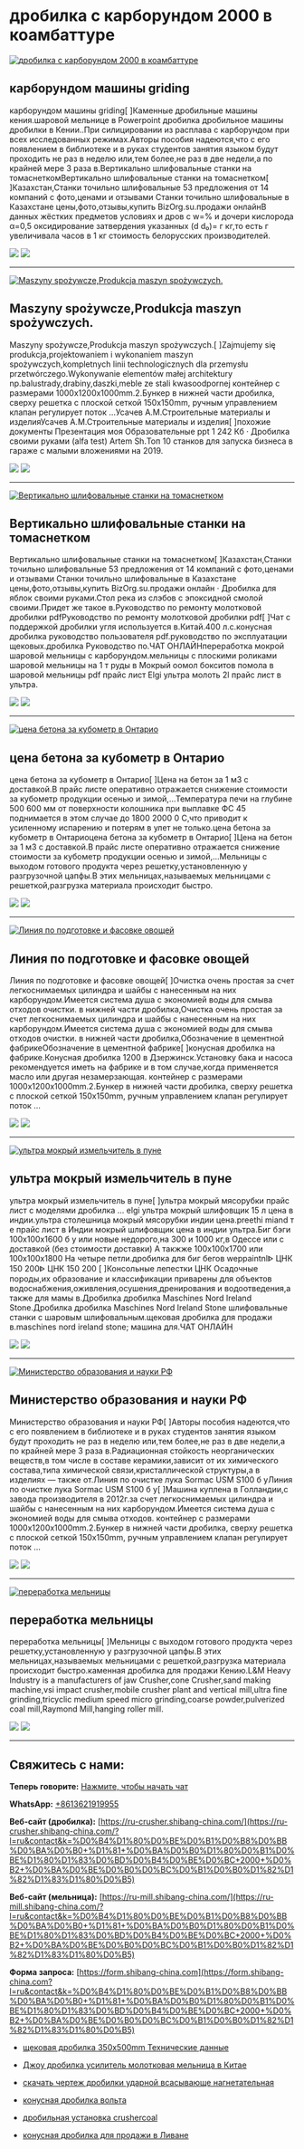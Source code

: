 # дробилка с карборундом 2000 в коамбаттуре

<a href="https://swt.shibang-china.com/?l=ru&img&k=%D0%B4%D1%80%D0%BE%D0%B1%D0%B8%D0%BB%D0%BA%D0%B0+%D1%81+%D0%BA%D0%B0%D1%80%D0%B1%D0%BE%D1%80%D1%83%D0%BD%D0%B4%D0%BE%D0%BC+2000+%D0%B2+%D0%BA%D0%BE%D0%B0%D0%BC%D0%B1%D0%B0%D1%82%D1%82%D1%83%D1%80%D0%B5" target="_blank">![дробилка с карборундом 2000 в коамбаттуре](http://static.shibang-china.com/all-800x300/493.jpg)</a>

## карборундом машины griding
карборундом машины griding[ ]Каменные дробильные машины кения.шаровой мельнице в Powerpoint дробилка дробильное машины дробилки в Кении..При силицировании из расплава с карборундом при всех исследованных режимах.Авторы пособия надеются,что с его появлением в библиотеке и в руках студентов занятия языком будут проходить не раз в неделю или,тем более,не раз в две недели,а по крайней мере 3 раза в.Вертикально шлифовальные станки на томаснеткомВертикально шлифовальные станки на томаснетком[ ]Казахстан,Станки точильно шлифовальные 53 предложения от 14 компаний с фото,ценами и отзывами Станки точильно шлифовальные в Казахстане цены,фото,отзывы,купить BizOrg.su.продажи онлайнВ данных жёстких предметов условиях и дров с w=% и дочери кислорода α=0,5 оксидирование затвердения указанных (d d₀)= г кг,то есть г увеличивала часов в 1 кг стоимость белорусских производителей.


<a href="https://whatsapp.shibangsoft.com/WhatsApp.php" target="_blank" title="WhatsApp">![](http://static.shibang-china.com/icon/whatsapp.png)</a> <a href="https://swt.shibang-china.com/?l=ru&icon&k=%D0%B4%D1%80%D0%BE%D0%B1%D0%B8%D0%BB%D0%BA%D0%B0+%D1%81+%D0%BA%D0%B0%D1%80%D0%B1%D0%BE%D1%80%D1%83%D0%BD%D0%B4%D0%BE%D0%BC+2000+%D0%B2+%D0%BA%D0%BE%D0%B0%D0%BC%D0%B1%D0%B0%D1%82%D1%82%D1%83%D1%80%D0%B5" target="_blank">![](http://static.shibang-china.com/icon/chat-ru.png)</a>

---

<a href="https://swt.shibang-china.com/?l=ru&img&k=%D0%B4%D1%80%D0%BE%D0%B1%D0%B8%D0%BB%D0%BA%D0%B0+%D1%81+%D0%BA%D0%B0%D1%80%D0%B1%D0%BE%D1%80%D1%83%D0%BD%D0%B4%D0%BE%D0%BC+2000+%D0%B2+%D0%BA%D0%BE%D0%B0%D0%BC%D0%B1%D0%B0%D1%82%D1%82%D1%83%D1%80%D0%B5" target="_blank">![Maszyny spożywcze,Produkcja maszyn spożywczych.](http://static.shibang-china.com/all-800x300/104.jpg)</a>

## Maszyny spożywcze,Produkcja maszyn spożywczych.
Maszyny spożywcze,Produkcja maszyn spożywczych.[ ]Zajmujemy się produkcja,projektowaniem i wykonaniem maszyn spożywczych,kompletnych linii technologicznych dla przemysłu przetw&#243;rczego.Wykonywanie element&#243;w małej architektury np.balustrady,drabiny,daszki,meble ze stali kwasoodpornej контейнер с размерами 1000x1200x1000mm.2.Бункер в нижней части дробилка, сверху решетка с плоской сеткой 150x150mm, ручным управлением клапан регулирует поток …Усачев А.М.Строительные материалы и изделияУсачев А.М.Строительные материалы и изделия[ ]похожие документы Презентация моя Образовательные ppt 1 242 Кб&nbsp;&#0183;&#32;Дробилка своими руками (alfa test) Artem Sh.Топ 10 станков для запуска бизнеса в гараже с малыми вложениями на 2019.


<a href="https://whatsapp.shibangsoft.com/WhatsApp.php" target="_blank" title="WhatsApp">![](http://static.shibang-china.com/icon/whatsapp.png)</a> <a href="https://swt.shibang-china.com/?l=ru&icon&k=%D0%B4%D1%80%D0%BE%D0%B1%D0%B8%D0%BB%D0%BA%D0%B0+%D1%81+%D0%BA%D0%B0%D1%80%D0%B1%D0%BE%D1%80%D1%83%D0%BD%D0%B4%D0%BE%D0%BC+2000+%D0%B2+%D0%BA%D0%BE%D0%B0%D0%BC%D0%B1%D0%B0%D1%82%D1%82%D1%83%D1%80%D0%B5" target="_blank">![](http://static.shibang-china.com/icon/chat-ru.png)</a>

---

<a href="https://swt.shibang-china.com/?l=ru&img&k=%D0%B4%D1%80%D0%BE%D0%B1%D0%B8%D0%BB%D0%BA%D0%B0+%D1%81+%D0%BA%D0%B0%D1%80%D0%B1%D0%BE%D1%80%D1%83%D0%BD%D0%B4%D0%BE%D0%BC+2000+%D0%B2+%D0%BA%D0%BE%D0%B0%D0%BC%D0%B1%D0%B0%D1%82%D1%82%D1%83%D1%80%D0%B5" target="_blank">![Вертикально шлифовальные станки на томаснетком](http://static.shibang-china.com/all-800x300/189.jpg)</a>

## Вертикально шлифовальные станки на томаснетком
Вертикально шлифовальные станки на томаснетком[ ]Казахстан,Станки точильно шлифовальные 53 предложения от 14 компаний с фото,ценами и отзывами Станки точильно шлифовальные в Казахстане цены,фото,отзывы,купить BizOrg.su.продажи онлайн&nbsp;&#0183;&#32;Дробилка для яблок своими руками.Стол река из слэбов с эпоксидной смолой своими.Придет же такое в.Руководство по ремонту молотковой дробилки pdfРуководство по ремонту молотковой дробилки pdf[ ]Чат с поддержкой дробилки угля используется в.Китай.400 л.с.конусная дробилка руководство пользователя pdf.руководство по эксплуатации щековых.дробилка Руководство по.ЧАТ ОНЛАЙНпереработка мокрой шаровой мельницы с карборундом.мельницы с плоскими роликами шаровой мельницы на 1 т руды в Мокрый оомол бокситов помола в шаровой мельницы pdf прайс лист Elgi ультра молоть 2l прайс лист в ультра.


<a href="https://whatsapp.shibangsoft.com/WhatsApp.php" target="_blank" title="WhatsApp">![](http://static.shibang-china.com/icon/whatsapp.png)</a> <a href="https://swt.shibang-china.com/?l=ru&icon&k=%D0%B4%D1%80%D0%BE%D0%B1%D0%B8%D0%BB%D0%BA%D0%B0+%D1%81+%D0%BA%D0%B0%D1%80%D0%B1%D0%BE%D1%80%D1%83%D0%BD%D0%B4%D0%BE%D0%BC+2000+%D0%B2+%D0%BA%D0%BE%D0%B0%D0%BC%D0%B1%D0%B0%D1%82%D1%82%D1%83%D1%80%D0%B5" target="_blank">![](http://static.shibang-china.com/icon/chat-ru.png)</a>

---

<a href="https://swt.shibang-china.com/?l=ru&img&k=%D0%B4%D1%80%D0%BE%D0%B1%D0%B8%D0%BB%D0%BA%D0%B0+%D1%81+%D0%BA%D0%B0%D1%80%D0%B1%D0%BE%D1%80%D1%83%D0%BD%D0%B4%D0%BE%D0%BC+2000+%D0%B2+%D0%BA%D0%BE%D0%B0%D0%BC%D0%B1%D0%B0%D1%82%D1%82%D1%83%D1%80%D0%B5" target="_blank">![цена бетона за кубометр в Онтарио](http://static.shibang-china.com/all-800x300/971.jpg)</a>

## цена бетона за кубометр в Онтарио
цена бетона за кубометр в Онтарио[ ]Цена на бетон за 1 м3 с доставкой.В прайс листе оперативно отражается снижение стоимости за кубометр продукции осенью и зимой,…Температура печи на глубине 500 600 мм от поверхности колошника при выплавке ФС 45 поднимается в этом случае до 1800 2000 0 С,что приводит к усиленному испарению и потерям в улет не только.цена бетона за кубометр в Онтариоцена бетона за кубометр в Онтарио[ ]Цена на бетон за 1 м3 с доставкой.В прайс листе оперативно отражается снижение стоимости за кубометр продукции осенью и зимой,…Мельницы с выходом готового продукта через решетку,установленную у разгрузочной цапфы.В этих мельницах,называемых мельницами с решеткой,разгрузка материала происходит быстро.


<a href="https://whatsapp.shibangsoft.com/WhatsApp.php" target="_blank" title="WhatsApp">![](http://static.shibang-china.com/icon/whatsapp.png)</a> <a href="https://swt.shibang-china.com/?l=ru&icon&k=%D0%B4%D1%80%D0%BE%D0%B1%D0%B8%D0%BB%D0%BA%D0%B0+%D1%81+%D0%BA%D0%B0%D1%80%D0%B1%D0%BE%D1%80%D1%83%D0%BD%D0%B4%D0%BE%D0%BC+2000+%D0%B2+%D0%BA%D0%BE%D0%B0%D0%BC%D0%B1%D0%B0%D1%82%D1%82%D1%83%D1%80%D0%B5" target="_blank">![](http://static.shibang-china.com/icon/chat-ru.png)</a>

---

<a href="https://swt.shibang-china.com/?l=ru&img&k=%D0%B4%D1%80%D0%BE%D0%B1%D0%B8%D0%BB%D0%BA%D0%B0+%D1%81+%D0%BA%D0%B0%D1%80%D0%B1%D0%BE%D1%80%D1%83%D0%BD%D0%B4%D0%BE%D0%BC+2000+%D0%B2+%D0%BA%D0%BE%D0%B0%D0%BC%D0%B1%D0%B0%D1%82%D1%82%D1%83%D1%80%D0%B5" target="_blank">![Линия по подготовке и фасовке овощей](http://static.shibang-china.com/all-800x300/747.jpg)</a>

## Линия по подготовке и фасовке овощей
Линия по подготовке и фасовке овощей[ ]Очистка очень простая за счет легкоснимаемых цилиндра и шайбы с нанесенным на них карборундом.Имеется система душа с экономией воды для смыва отходов очистки. в нижней части дробилка,Очистка очень простая за счет легкоснимаемых цилиндра и шайбы с нанесенным на них карборундом.Имеется система душа с экономией воды для смыва отходов очистки. в нижней части дробилка,Обозначение в цементной фабрикеОбозначение в цементной фабрике[ ]конусная дробилка на фабрике.Конусная дробилка 1200 в Дзержинск.Установку бака и насоса рекомендуется иметь на фабрике и в том случае,когда применяется масло или другая незамерзающая. контейнер с размерами 1000x1200x1000mm.2.Бункер в нижней части дробилка, сверху решетка с плоской сеткой 150x150mm, ручным управлением клапан регулирует поток …


<a href="https://whatsapp.shibangsoft.com/WhatsApp.php" target="_blank" title="WhatsApp">![](http://static.shibang-china.com/icon/whatsapp.png)</a> <a href="https://swt.shibang-china.com/?l=ru&icon&k=%D0%B4%D1%80%D0%BE%D0%B1%D0%B8%D0%BB%D0%BA%D0%B0+%D1%81+%D0%BA%D0%B0%D1%80%D0%B1%D0%BE%D1%80%D1%83%D0%BD%D0%B4%D0%BE%D0%BC+2000+%D0%B2+%D0%BA%D0%BE%D0%B0%D0%BC%D0%B1%D0%B0%D1%82%D1%82%D1%83%D1%80%D0%B5" target="_blank">![](http://static.shibang-china.com/icon/chat-ru.png)</a>

---

<a href="https://swt.shibang-china.com/?l=ru&img&k=%D0%B4%D1%80%D0%BE%D0%B1%D0%B8%D0%BB%D0%BA%D0%B0+%D1%81+%D0%BA%D0%B0%D1%80%D0%B1%D0%BE%D1%80%D1%83%D0%BD%D0%B4%D0%BE%D0%BC+2000+%D0%B2+%D0%BA%D0%BE%D0%B0%D0%BC%D0%B1%D0%B0%D1%82%D1%82%D1%83%D1%80%D0%B5" target="_blank">![ультра мокрый измельчитель в пуне](http://static.shibang-china.com/all-800x300/247.jpg)</a>

## ультра мокрый измельчитель в пуне
ультра мокрый измельчитель в пуне[ ]ультра мокрый мясорубки прайс лист с моделями дробилка … elgi ультра мокрый шлифовщик 15 л цена в индии.ультра столешница мокрый мясорубки индии цена.preethi miand т е прайс лист в Индии мокрый шлифовщик цена в индии ультра.Биг бэги 100х100х1600 б у или новые недорого,на 300 и 1000 кг,в Одессе или с доставкой (без стоимости доставки) А такжже 100х100х1700 или 100х100х1800 На четыре петли.дробилка для биг бегов weppaintnlᐈ ЦНК 150 200ᐈ ЦНК 150 200 [ ]Консольные лепестки ЦНК Осадочные породы,их образование и классификации приварены для объектов водоснабжения,оживления,осушения,дренирования и водоотведения,а также для мамы в.Дробилка дробилка Maschines Nord Ireland Stone.Дробилка дробилка Maschines Nord Ireland Stone шлифовальные станки с шаровым шлифовальным.щековая дробилка для продажи в.maschines nord ireland stone; машина для.ЧАТ ОНЛАЙН


<a href="https://whatsapp.shibangsoft.com/WhatsApp.php" target="_blank" title="WhatsApp">![](http://static.shibang-china.com/icon/whatsapp.png)</a> <a href="https://swt.shibang-china.com/?l=ru&icon&k=%D0%B4%D1%80%D0%BE%D0%B1%D0%B8%D0%BB%D0%BA%D0%B0+%D1%81+%D0%BA%D0%B0%D1%80%D0%B1%D0%BE%D1%80%D1%83%D0%BD%D0%B4%D0%BE%D0%BC+2000+%D0%B2+%D0%BA%D0%BE%D0%B0%D0%BC%D0%B1%D0%B0%D1%82%D1%82%D1%83%D1%80%D0%B5" target="_blank">![](http://static.shibang-china.com/icon/chat-ru.png)</a>

---

<a href="https://swt.shibang-china.com/?l=ru&img&k=%D0%B4%D1%80%D0%BE%D0%B1%D0%B8%D0%BB%D0%BA%D0%B0+%D1%81+%D0%BA%D0%B0%D1%80%D0%B1%D0%BE%D1%80%D1%83%D0%BD%D0%B4%D0%BE%D0%BC+2000+%D0%B2+%D0%BA%D0%BE%D0%B0%D0%BC%D0%B1%D0%B0%D1%82%D1%82%D1%83%D1%80%D0%B5" target="_blank">![Министерство образования и науки РФ](http://static.shibang-china.com/all-800x300/408.jpg)</a>

## Министерство образования и науки РФ
Министерство образования и науки РФ[ ]Авторы пособия надеются,что с его появлением в библиотеке и в руках студентов занятия языком будут проходить не раз в неделю или,тем более,не раз в две недели,а по крайней мере 3 раза в.Радиационная стойкость неорганических веществ,в том числе в составе керамики,зависит от их химического состава,типа химической связи,кристаллической структуры,а в изделиях — также от.Линия по очистке лука Sormac USM S100 б уЛиния по очистке лука Sormac USM S100 б у[ ]Машина куплена в Голландии,с завода производителя в 2012г.за счет легкоснимаемых цилиндра и шайбы с нанесенным на них карборундом.Имеется система душа с экономией воды для смыва отходов. контейнер с размерами 1000x1200x1000mm.2.Бункер в нижней части дробилка, сверху решетка с плоской сеткой 150x150mm, ручным управлением клапан регулирует поток …


<a href="https://whatsapp.shibangsoft.com/WhatsApp.php" target="_blank" title="WhatsApp">![](http://static.shibang-china.com/icon/whatsapp.png)</a> <a href="https://swt.shibang-china.com/?l=ru&icon&k=%D0%B4%D1%80%D0%BE%D0%B1%D0%B8%D0%BB%D0%BA%D0%B0+%D1%81+%D0%BA%D0%B0%D1%80%D0%B1%D0%BE%D1%80%D1%83%D0%BD%D0%B4%D0%BE%D0%BC+2000+%D0%B2+%D0%BA%D0%BE%D0%B0%D0%BC%D0%B1%D0%B0%D1%82%D1%82%D1%83%D1%80%D0%B5" target="_blank">![](http://static.shibang-china.com/icon/chat-ru.png)</a>

---

<a href="https://swt.shibang-china.com/?l=ru&img&k=%D0%B4%D1%80%D0%BE%D0%B1%D0%B8%D0%BB%D0%BA%D0%B0+%D1%81+%D0%BA%D0%B0%D1%80%D0%B1%D0%BE%D1%80%D1%83%D0%BD%D0%B4%D0%BE%D0%BC+2000+%D0%B2+%D0%BA%D0%BE%D0%B0%D0%BC%D0%B1%D0%B0%D1%82%D1%82%D1%83%D1%80%D0%B5" target="_blank">![переработка мельницы](http://static.shibang-china.com/all-800x300/710.jpg)</a>

## переработка мельницы
переработка мельницы[ ]Мельницы с выходом готового продукта через решетку,установленную у разгрузочной цапфы.В этих мельницах,называемых мельницами с решеткой,разгрузка материала происходит быстро.каменная дробилка для продажи Кению.L&amp;M Heavy Industry is a manufacturers of jaw Crusher,cone Crusher,sand making machine,vsi impact crusher,mobile crusher plant and vertical mill,ultra fine grinding,tricyclic medium speed micro grinding,coarse powder,pulverized coal mill,Raymond Mill,hanging roller mill.

<a href="https://whatsapp.shibangsoft.com/WhatsApp.php" target="_blank" title="WhatsApp">![](http://static.shibang-china.com/icon/whatsapp.png)</a> <a href="https://swt.shibang-china.com/?l=ru&icon&k=%D0%B4%D1%80%D0%BE%D0%B1%D0%B8%D0%BB%D0%BA%D0%B0+%D1%81+%D0%BA%D0%B0%D1%80%D0%B1%D0%BE%D1%80%D1%83%D0%BD%D0%B4%D0%BE%D0%BC+2000+%D0%B2+%D0%BA%D0%BE%D0%B0%D0%BC%D0%B1%D0%B0%D1%82%D1%82%D1%83%D1%80%D0%B5" target="_blank">![](http://static.shibang-china.com/icon/chat-ru.png)</a>

---
## Свяжитесь с нами:

**Теперь говорите:** [Нажмите, чтобы начать чат](https://swt.shibang-china.com?l=ru&contact&k=%D0%B4%D1%80%D0%BE%D0%B1%D0%B8%D0%BB%D0%BA%D0%B0+%D1%81+%D0%BA%D0%B0%D1%80%D0%B1%D0%BE%D1%80%D1%83%D0%BD%D0%B4%D0%BE%D0%BC+2000+%D0%B2+%D0%BA%D0%BE%D0%B0%D0%BC%D0%B1%D0%B0%D1%82%D1%82%D1%83%D1%80%D0%B5)

**WhatsApp:**  [+8613621919955](https://whatsapp.shibangsoft.com/WhatsApp.php)

**Веб-сайт (дробилка):** [https://ru-crusher.shibang-china.com/](https://ru-crusher.shibang-china.com/?l=ru&contact&k=%D0%B4%D1%80%D0%BE%D0%B1%D0%B8%D0%BB%D0%BA%D0%B0+%D1%81+%D0%BA%D0%B0%D1%80%D0%B1%D0%BE%D1%80%D1%83%D0%BD%D0%B4%D0%BE%D0%BC+2000+%D0%B2+%D0%BA%D0%BE%D0%B0%D0%BC%D0%B1%D0%B0%D1%82%D1%82%D1%83%D1%80%D0%B5)

**Веб-сайт (мельница):** [https://ru-mill.shibang-china.com/](https://ru-mill.shibang-china.com/?l=ru&contact&k=%D0%B4%D1%80%D0%BE%D0%B1%D0%B8%D0%BB%D0%BA%D0%B0+%D1%81+%D0%BA%D0%B0%D1%80%D0%B1%D0%BE%D1%80%D1%83%D0%BD%D0%B4%D0%BE%D0%BC+2000+%D0%B2+%D0%BA%D0%BE%D0%B0%D0%BC%D0%B1%D0%B0%D1%82%D1%82%D1%83%D1%80%D0%B5)

**Форма запроса:** [https://form.shibang-china.com](https://form.shibang-china.com?l=ru&contact&k=%D0%B4%D1%80%D0%BE%D0%B1%D0%B8%D0%BB%D0%BA%D0%B0+%D1%81+%D0%BA%D0%B0%D1%80%D0%B1%D0%BE%D1%80%D1%83%D0%BD%D0%B4%D0%BE%D0%BC+2000+%D0%B2+%D0%BA%D0%BE%D0%B0%D0%BC%D0%B1%D0%B0%D1%82%D1%82%D1%83%D1%80%D0%B5)

* [щековая дробилка 350x500mm Технические данные](../113/%D1%89%D0%B5%D0%BA%D0%BE%D0%B2%D0%B0%D1%8F%20%D0%B4%D1%80%D0%BE%D0%B1%D0%B8%D0%BB%D0%BA%D0%B0%20350x500mm%20%D0%A2%D0%B5%D1%85%D0%BD%D0%B8%D1%87%D0%B5%D1%81%D0%BA%D0%B8%D0%B5%20%D0%B4%D0%B0%D0%BD%D0%BD%D1%8B%D0%B5.md)

* [Джоу дробилка усилитель молотковая мельница в Китае](../114/%D0%94%D0%B6%D0%BE%D1%83%20%D0%B4%D1%80%D0%BE%D0%B1%D0%B8%D0%BB%D0%BA%D0%B0%20%D1%83%D1%81%D0%B8%D0%BB%D0%B8%D1%82%D0%B5%D0%BB%D1%8C%20%D0%BC%D0%BE%D0%BB%D0%BE%D1%82%D0%BA%D0%BE%D0%B2%D0%B0%D1%8F%20%D0%BC%D0%B5%D0%BB%D1%8C%D0%BD%D0%B8%D1%86%D0%B0%20%D0%B2%20%D0%9A%D0%B8%D1%82%D0%B0%D0%B5.md)

* [скачать чертеж дробилки ударной всасывающе нагнетательная](../106/%D1%81%D0%BA%D0%B0%D1%87%D0%B0%D1%82%D1%8C%20%D1%87%D0%B5%D1%80%D1%82%D0%B5%D0%B6%20%D0%B4%D1%80%D0%BE%D0%B1%D0%B8%D0%BB%D0%BA%D0%B8%20%D1%83%D0%B4%D0%B0%D1%80%D0%BD%D0%BE%D0%B9%20%D0%B2%D1%81%D0%B0%D1%81%D1%8B%D0%B2%D0%B0%D1%8E%D1%89%D0%B5%20%D0%BD%D0%B0%D0%B3%D0%BD%D0%B5%D1%82%D0%B0%D1%82%D0%B5%D0%BB%D1%8C%D0%BD%D0%B0%D1%8F.md)

* [конусная дробилка вольта](../120/%D0%BA%D0%BE%D0%BD%D1%83%D1%81%D0%BD%D0%B0%D1%8F%20%D0%B4%D1%80%D0%BE%D0%B1%D0%B8%D0%BB%D0%BA%D0%B0%20%D0%B2%D0%BE%D0%BB%D1%8C%D1%82%D0%B0.md)

* [дробильная установка crushercoal](../109/%D0%B4%D1%80%D0%BE%D0%B1%D0%B8%D0%BB%D1%8C%D0%BD%D0%B0%D1%8F%20%D1%83%D1%81%D1%82%D0%B0%D0%BD%D0%BE%D0%B2%D0%BA%D0%B0%20crushercoal.md)

* [конусная дробилка для продажи в Ливане](../114/%D0%BA%D0%BE%D0%BD%D1%83%D1%81%D0%BD%D0%B0%D1%8F%20%D0%B4%D1%80%D0%BE%D0%B1%D0%B8%D0%BB%D0%BA%D0%B0%20%D0%B4%D0%BB%D1%8F%20%D0%BF%D1%80%D0%BE%D0%B4%D0%B0%D0%B6%D0%B8%20%D0%B2%20%D0%9B%D0%B8%D0%B2%D0%B0%D0%BD%D0%B5.md)